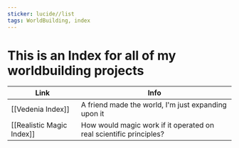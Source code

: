 ```yaml
---
sticker: lucide//list
tags: WorldBuilding, index
---
```

# This is an Index for all of my worldbuilding projects

| Link                      | Info                                                               |
| ------------------------- | ------------------------------------------------------------------ |
| [[Vedenia Index]]         | A friend made the world, I'm just expanding upon it                |
| [[Realistic Magic Index]] | How would magic work if it operated on real scientific principles? | 

